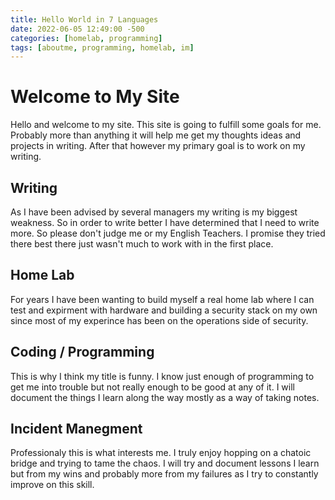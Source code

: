 ```yaml
---
title: Hello World in 7 Languages
date: 2022-06-05 12:49:00 -500
categories: [homelab, programming]
tags: [aboutme, programming, homelab, im]
---
```


# Welcome to My Site

Hello and welcome to my site.  This site is going to fulfill some goals for me. Probably more than anything it will help me get my thoughts ideas and projects in writing. After that however my primary goal is to work on my writing. 

## Writing
 As I have been advised by several managers my writing is my biggest weakness.  So in order to write better I have determined that I need to write more.  So please don't judge me or my English Teachers.  I promise they tried there best there just wasn't much to work with in the first place.

## Home Lab

For years I have been wanting to build myself a real home lab where I can test and expirment with hardware and building a security stack on my own since most of my experince has been on the operations side of security.

## Coding / Programming

This is why I think my title is funny.  I know just enough of programming to get me into trouble but not really enough to be good at any of it.  I will document the things I learn along the way mostly as a way of taking notes.

## Incident Manegment

Professionaly this is what interests me.  I truly enjoy hopping on a chatoic bridge and trying to tame the chaos.  I will try and document lessons I learn but from my wins and probably more from my failures as I try to constantly improve on this skill.